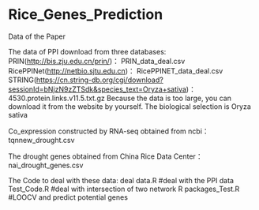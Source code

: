 # Rice_Genes_Prediction
Data of the Paper

The data of PPI download from three databases: 
PRIN(http://bis.zju.edu.cn/prin/)： PRIN_data_deal.csv
RicePPINet(http://netbio.sjtu.edu.cn)： RicePPINET_data_deal.csv
STRING(https://cn.string-db.org/cgi/download?sessionId=bNjzN9zZTSdk&species_text=Oryza+sativa)：   4530.protein.links.v11.5.txt.gz
Because the data is too large, you can download it from the website by yourself. The biological selection is Oryza sativa

Co_expression constructed by RNA-seq obtained from ncbi： tqnnew_drought.csv

The drought genes obtained from China Rice Data Center： nai_drought_genes.csv



The Code to deal with these data:
deal data.R     #deal with the PPI data
Test_Code.R     #deal with intersection of two network
R packages_Test.R  #LOOCV  and predict potential genes
